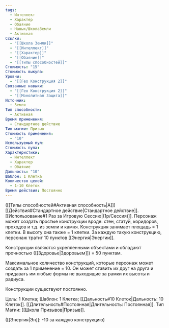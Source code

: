 ```yaml
---
tags:
  - Интеллект
  - Характер
  - Обаяние
  - Навык/ШколаЗемли
  - Активная
Ссылки:
  - "[[Школа Земли]]"
  - "[[Интеллект]]"
  - "[[Характер]]"
  - "[[Обаяние]]"
  - "[[Типы способностей]]"
Стоимость: "15"
Стоимость выкупа: 
Уровни:
  - "[[Гео Конструкция 2]]"
Связанные навыки:
  - "[[Гео Конструкция 2]]"
  - "[[Монолитная Защита]]"
Источник:
  - Земля
Тип способности:
  - Активная
Время применения:
  - Стандартное действие
Тип магии: Призыв
Стоимость применения:
  - "10"
Используемый пул: 
Стоимость пула: 
Характеристики:
  - Интеллект
  - Характер
  - Обаяние
Дальность: "10"
Шаблон: 1 Клетка
Количество целей:
  - 1-10 Клеток
Время действия: Постоянно
---
```

([[Типы способностей#Активная способность|А]]) [[Действия#Стандартное действие|Стандартное действие]]. [[Использование#1 Раз за Игровую Сессию|(1р/Сессия)]]. Персонаж может создать простые конструкции вроде: стен, статуй, коридоров, проходов и т.д. из земли и камня. Конструкция занимает площадь = 1 клетки. В высоту она также = 1 клетки. За каждую такую конструкцию, персонаж тратит 10 пунктов [[Энергия|Энергии]]. 

Конструкции являются укрепленными объектами и обладают прочностью ([[Здоровье|Здоровьем]]) = 50 пунктам. 

Максимальное количество конструкций, которые персонаж может создать за 1 применение = 10. Он может ставить их друг на друга и придавать им любые формы не выходящие за рамки их высоты и радиуса.

Конструкции существуют постоянно. 

Цель: 1 Клетка; Шаблон: 1 Клетка; [[Дальность#10 Клеток|Дальность: 10 Клеток]]. [[Длительность#Постоянная|Длительность: Постоянная]]. Тип Магии: [[Школа Призывов|Призыв]].

([[Энергия|Эн]]: -10 за каждую конструкцию)